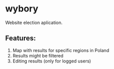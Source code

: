 # wybory

Website election aplication.

## Features:
1. Map with results for specific regions in Poland
2. Results might be filtered
3. Editing results (only for logged users)
